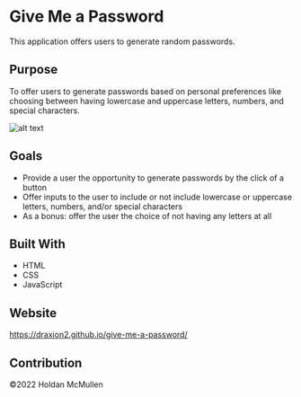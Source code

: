 # Give Me a Password

This application offers users to generate random passwords.

## Purpose

To offer users to generate passwords based on personal preferences like choosing between having lowercase and uppercase letters, numbers, and special characters.

![alt text](https://i.gyazo.com/a49631e0f8dfbc5c77f19ef53bb4bb6d.png)

## Goals
* Provide a user the opportunity to generate passwords by the click of a button
* Offer inputs to the user to include or not include lowercase or uppercase letters, numbers, and/or special characters
* As a bonus: offer the user the choice of not having any letters at all

## Built With

* HTML
* CSS
* JavaScript

## Website

https://draxion2.github.io/give-me-a-password/

## Contribution

©️2022 Holdan McMullen
